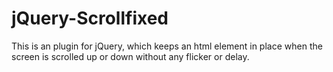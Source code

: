 jQuery-Scrollfixed
==================

This is an plugin for jQuery, which keeps an html element in place when the screen is scrolled up or down without any flicker or delay.